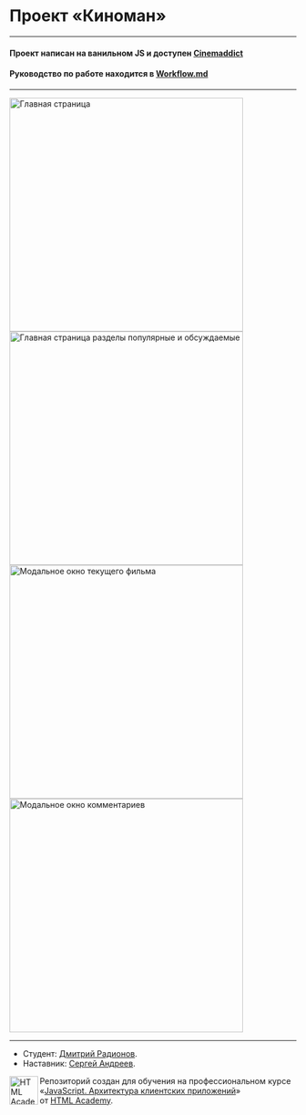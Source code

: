 # Проект «Киноман»

---

####  Проект написан на ванильном JS и доступен [Cinemaddict](https://cinemaddict-project.netlify.app)
#### Руководство по работе находится в [Workflow.md](/Workflow.md)

---

<img width="410" alt="Главная страница" src="https://user-images.githubusercontent.com/89462502/200116965-83996500-5a11-4c4a-af4f-fe95dde17ca8.jpg"> <img width="410" alt="Главная страница разделы популярные и обсуждаемые" src="https://user-images.githubusercontent.com/89462502/200117208-766345da-20ad-495c-bbff-e9b75987532f.jpg"> <img width="410" alt="Модальное окно текущего фильма" src="https://user-images.githubusercontent.com/89462502/200116979-b8e7b479-9cdf-4511-a9b3-5bb1f30f7ab4.jpg"> <img width="410" alt="Модальное окно комментариев" src="https://user-images.githubusercontent.com/89462502/200116982-3089c8a6-de92-4e20-bb80-8e5bd8dadbdc.jpg"> 

---

* Студент: [Дмитрий Радионов](https://up.htmlacademy.ru/ecmascript/17/user/678357).
* Наставник: [Сергей Андреев](https://up.htmlacademy.ru/ecmascript/17/user/812127).

<a href="https://htmlacademy.ru/intensive/ecmascript"><img align="left" width="50" height="50" title="HTML Academy" src="https://up.htmlacademy.ru/static/img/intensive/ecmascript/logo-for-github.svg"></a>

Репозиторий создан для обучения на профессиональном курсе «[JavaScript. Архитектура клиентских приложений](https://htmlacademy.ru/intensive/ecmascript)» от [HTML Academy](https://htmlacademy.ru).

[check-image]: https://github.com/htmlacademy-ecmascript/678357-cinemaddict-17/workflows/Project%20check/badge.svg?branch=master
[check-url]: https://github.com/htmlacademy-ecmascript/678357-cinemaddict-17/actions
